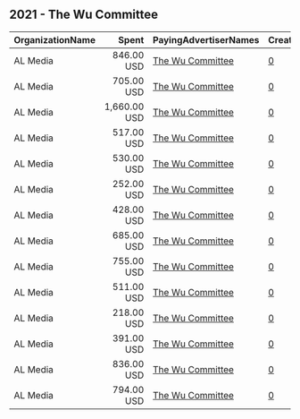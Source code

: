 ## 2021 - The Wu Committee 
|OrganizationName|Spent|PayingAdvertiserNames|CreativeUrls|Impressions|Genders|AgeBrackets|CountryCodes|BillingAddresses|CandidateBallotInformation|
|:---|---:|:---|:---|---:|:---|:---|:---|:---|:---|
|AL Media|846.00 USD|[The Wu Committee](2021/The_Wu_Committee.md)|[0](https://www.snap.com/political-ads/asset/d6f9b867f31731cb71ce08aa53a34d3e427bb33b3c3f74360878a7024722a928?mediaType=mp4)|147,981||18+|united states|"222 W Ontario, Suite 600,,Chicago,60654,US"|Michelle Wu|
|AL Media|705.00 USD|[The Wu Committee](2021/The_Wu_Committee.md)|[0](https://www.snap.com/political-ads/asset/a6d30ce64de0ebf32e2b61d7df55f12a79732333992cd2255e5b98efc9f15696?mediaType=mp4)|116,726||18+|united states|"222 W Ontario, Suite 600,,Chicago,60654,US"|Michelle Wu|
|AL Media|1,660.00 USD|[The Wu Committee](2021/The_Wu_Committee.md)|[0](https://www.snap.com/political-ads/asset/01b493c0b164fc965530983b6672b607eb79feae20e6d6b32995ac0a7424b131?mediaType=mp4)|267,894||18+|united states|"222 W Ontario, Suite 600,,Chicago,60654,US"|Michelle Wu|
|AL Media|517.00 USD|[The Wu Committee](2021/The_Wu_Committee.md)|[0](https://www.snap.com/political-ads/asset/931619353eb6a9b8841e777916d3c837b620bc848495b5888ec8cedeb0150611?mediaType=mp4)|27,569||18+|united states|"222 W Ontario, Suite 600,,Chicago,60654,US"|Michelle Wu|
|AL Media|530.00 USD|[The Wu Committee](2021/The_Wu_Committee.md)|[0](https://www.snap.com/political-ads/asset/a812fb29ad96e5f418e4f18d044f11ce99b031ca171120de0e01edb7b810ca5d?mediaType=mp4)|27,861||18+|united states|"222 W Ontario, Suite 600,,Chicago,60654,US"|Michelle Wu|
|AL Media|252.00 USD|[The Wu Committee](2021/The_Wu_Committee.md)|[0](https://www.snap.com/political-ads/asset/dc602cf27d5ccf4144e2a7d0c5ec51148e7fea8c858028a49a6d1ac0b4589d74?mediaType=mp4)|14,424||18+|united states|"222 W Ontario, Suite 600,,Chicago,60654,US"|Michelle Wu|
|AL Media|428.00 USD|[The Wu Committee](2021/The_Wu_Committee.md)|[0](https://www.snap.com/political-ads/asset/905f60a69fbac86f4c47ccc8a6fb0e5feb71e02681e345d03150f027388c6a24?mediaType=mp4)|37,512||18+|united states|"222 W Ontario, Suite 600,,Chicago,60654,US"|Michelle Wu|
|AL Media|685.00 USD|[The Wu Committee](2021/The_Wu_Committee.md)|[0](https://www.snap.com/political-ads/asset/60f8ea25153d79f167e98ea06e7cc0ff1b7b502017b0968ee3eeca89ae9c1669?mediaType=mp4)|112,642||18+|united states|"222 W Ontario, Suite 600,,Chicago,60654,US"|Michelle Wu|
|AL Media|755.00 USD|[The Wu Committee](2021/The_Wu_Committee.md)|[0](https://www.snap.com/political-ads/asset/621b25801ddec4b520f1b0ffe78f3e6bc25bc528212af39d9747b4f925c1bf36?mediaType=mp4)|60,047||18+|united states|"222 W Ontario, Suite 600,,Chicago,60654,US"|Michelle Wu|
|AL Media|511.00 USD|[The Wu Committee](2021/The_Wu_Committee.md)|[0](https://www.snap.com/political-ads/asset/c79213c151a58091321007d59e6f135a51955a4786b84f559fb1fb681a8532b2?mediaType=mp4)|55,970||18+|united states|"222 W Ontario, Suite 600,,Chicago,60654,US"|Michelle Wu|
|AL Media|218.00 USD|[The Wu Committee](2021/The_Wu_Committee.md)|[0](https://www.snap.com/political-ads/asset/c35875ed0125d5f6600bedcfa3841eb42be698666fa6b21d038f396b7756da81?mediaType=mp4)|12,176||18+|united states|"222 W Ontario, Suite 600,,Chicago,60654,US"|Michelle Wu|
|AL Media|391.00 USD|[The Wu Committee](2021/The_Wu_Committee.md)|[0](https://www.snap.com/political-ads/asset/d30daa3cac10b978d52760c3480b458e13b0e9699abc27a5e468ff2b688392ec?mediaType=mp4)|67,598||18+|united states|"222 W Ontario, Suite 600,,Chicago,60654,US"|Michelle Wu|
|AL Media|836.00 USD|[The Wu Committee](2021/The_Wu_Committee.md)|[0](https://www.snap.com/political-ads/asset/49194837699a87429966b2bae189f5605ae78553952c4f078f6095fc925f2674?mediaType=mp4)|141,318||18+|united states|"222 W Ontario, Suite 600,,Chicago,60654,US"|Michelle Wu|
|AL Media|794.00 USD|[The Wu Committee](2021/The_Wu_Committee.md)|[0](https://www.snap.com/political-ads/asset/6dcda4024bed9f2a1d5b7062bc3828df387c288ec93ca070b68d00406f27240b?mediaType=mp4)|142,237||18+|united states|"222 W Ontario, Suite 600,,Chicago,60654,US"|Michelle Wu|
